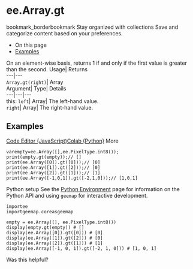  
#  ee.Array.gt 
bookmark_borderbookmark Stay organized with collections  Save and categorize content based on your preferences.
  * On this page
  * [Examples](https://developers.google.com/earth-engine/apidocs/ee-array-gt#examples)


On an element-wise basis, returns 1 if and only if the first value is greater than the second. 
Usage| Returns  
---|---  
`Array.gt(right)`| Array  
Argument| Type| Details  
---|---|---  
this: `left`| Array| The left-hand value.  
`right`| Array| The right-hand value.  
## Examples
[Code Editor (JavaScript)](https://developers.google.com/earth-engine/apidocs/ee-array-gt#code-editor-javascript-sample)[Colab (Python)](https://developers.google.com/earth-engine/apidocs/ee-array-gt#colab-python-sample) More
```
varempty=ee.Array([],ee.PixelType.int8());
print(empty.gt(empty));// []
print(ee.Array([0]).gt([0]));// [0]
print(ee.Array([1]).gt([2]));// [0]
print(ee.Array([2]).gt([1]));// [1]
print(ee.Array([-1,0,1]).gt([-2,1,0]));// [1,0,1]
```
Python setup
See the [ Python Environment](https://developers.google.com/earth-engine/guides/python_install) page for information on the Python API and using `geemap` for interactive development.
```
importee
importgeemap.coreasgeemap
```
```
empty = ee.Array([], ee.PixelType.int8())
display(empty.gt(empty)) # []
display(ee.Array([0]).gt([0])) # [0]
display(ee.Array([1]).gt([2])) # [0]
display(ee.Array([2]).gt([1])) # [1]
display(ee.Array([-1, 0, 1]).gt([-2, 1, 0])) # [1, 0, 1]
```

Was this helpful?
